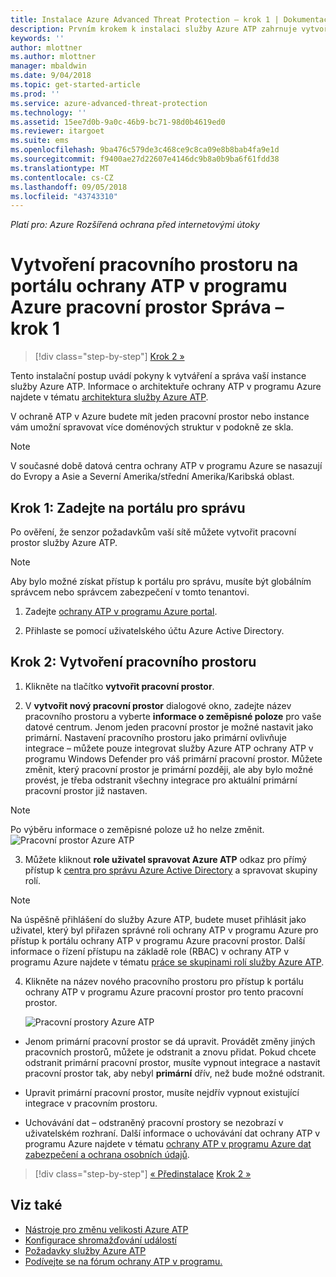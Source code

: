 ```yaml
---
title: Instalace Azure Advanced Threat Protection – krok 1 | Dokumentace Microsoftu
description: Prvním krokem k instalaci služby Azure ATP zahrnuje vytvoření instance pro nasazení služby Azure ATP.
keywords: ''
author: mlottner
ms.author: mlottner
manager: mbaldwin
ms.date: 9/04/2018
ms.topic: get-started-article
ms.prod: ''
ms.service: azure-advanced-threat-protection
ms.technology: ''
ms.assetid: 15ee7d0b-9a0c-46b9-bc71-98d0b4619ed0
ms.reviewer: itargoet
ms.suite: ems
ms.openlocfilehash: 9ba476c579de3c468ce9c8ca09e8b8bab4fa9e1d
ms.sourcegitcommit: f9400ae27d22607e4146dc9b8a0b9ba6f61fdd38
ms.translationtype: MT
ms.contentlocale: cs-CZ
ms.lasthandoff: 09/05/2018
ms.locfileid: "43743310"
---
```

*Platí pro: Azure Rozšířená ochrana před internetovými útoky*


# <a name="creating-a-workspace-in-the-azure-atp-workspace-management-portal---step-1"></a>Vytvoření pracovního prostoru na portálu ochrany ATP v programu Azure pracovní prostor Správa – krok 1

>[!div class="step-by-step"]
[Krok 2 »](install-atp-step2.md)

Tento instalační postup uvádí pokyny k vytváření a správa vaší instance služby Azure ATP. Informace o architektuře ochrany ATP v programu Azure najdete v tématu [architektura služby Azure ATP](atp-architecture.md).

V ochraně ATP v Azure budete mít jeden pracovní prostor nebo instance vám umožní spravovat více doménových struktur v podokně ze skla. 

> [!NOTE]
> V současné době datová centra ochrany ATP v programu Azure se nasazují do Evropy a Asie a Severní Amerika/střední Amerika/Karibská oblast.

## <a name="step-1-enter-the-management-portal"></a>Krok 1: Zadejte na portálu pro správu

Po ověření, že senzor požadavkům vaší sítě můžete vytvořit pracovní prostor služby Azure ATP.

> [!NOTE]
>Aby bylo možné získat přístup k portálu pro správu, musíte být globálním správcem nebo správcem zabezpečení v tomto tenantovi.


1.  Zadejte [ochrany ATP v programu Azure portal](https://portal.atp.azure.com).

2.  Přihlaste se pomocí uživatelského účtu Azure Active Directory.

## <a name="step-2-create-your-workspace"></a>Krok 2: Vytvoření pracovního prostoru

1. Klikněte na tlačítko **vytvořit pracovní prostor**.

2. V **vytvořit nový pracovní prostor** dialogové okno, zadejte název pracovního prostoru a vyberte **informace o zeměpisné poloze** pro vaše datové centrum. Jenom jeden pracovní prostor je možné nastavit jako primární. Nastavení pracovního prostoru jako primární ovlivňuje integrace – můžete pouze integrovat služby Azure ATP ochrany ATP v programu Windows Defender pro váš primární pracovní prostor. Můžete změnit, který pracovní prostor je primární později, ale aby bylo možné provést, je třeba odstranit všechny integrace pro aktuální primární pracovní prostor již nastaven.
 > [!NOTE]
 > Po výběru informace o zeměpisné poloze už ho nelze změnit.
    ![Pracovní prostor Azure ATP](media/create-workspace.png)

3. Můžete kliknout **role uživatel spravovat Azure ATP** odkaz pro přímý přístup k [centra pro správu Azure Active Directory](https://docs.microsoft.com/azure/active-directory/active-directory-assign-admin-roles-azure-portal) a spravovat skupiny rolí.

 > [!NOTE]
 > Na úspěšně přihlášení do služby Azure ATP, budete muset přihlásit jako uživatel, který byl přiřazen správné roli ochrany ATP v programu Azure pro přístup k portálu ochrany ATP v programu Azure pracovní prostor. Další informace o řízení přístupu na základě role (RBAC) v ochrany ATP v programu Azure najdete v tématu [práce se skupinami rolí služby Azure ATP](atp-role-groups.md).

4. Klikněte na název nového pracovního prostoru pro přístup k portálu ochrany ATP v programu Azure pracovní prostor pro tento pracovní prostor.

    ![Pracovní prostory Azure ATP](media/atp-workspaces.png)

- Jenom primární pracovní prostor se dá upravit. Provádět změny jiných pracovních prostorů, můžete je odstranit a znovu přidat. Pokud chcete odstranit primární pracovní prostor, musíte vypnout integrace a nastavit pracovní prostor tak, aby nebyl **primární** dřív, než bude možné odstranit.
- Upravit primární pracovní prostor, musíte nejdřív vypnout existující integrace v pracovním prostoru.

- Uchovávání dat – odstraněný pracovní prostory se nezobrazí v uživatelském rozhraní. Další informace o uchovávání dat ochrany ATP v programu Azure najdete v tématu [ochrany ATP v programu Azure dat zabezpečení a ochrana osobních údajů](atp-privacy-compliance.md).


>[!div class="step-by-step"]
[« Předinstalace](configure-port-mirroring.md)
[Krok 2 »](install-atp-step2.md)


## <a name="see-also"></a>Viz také
- [Nástroje pro změnu velikosti Azure ATP](http://aka.ms/aatpsizingtool)
- [Konfigurace shromažďování událostí](configure-event-collection.md)
- [Požadavky služby Azure ATP](atp-prerequisites.md)
- [Podívejte se na fórum ochrany ATP v programu.](https://aka.ms/azureatpcommunity)
